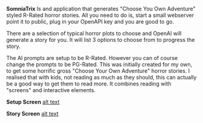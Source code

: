 **SomniaTrix**
Is and application that generates "Choose You Own Adventure" styled R-Rated horror stories.
All you need to do is, start a small webserver point it to public, plug in your OpenAPI key and you are good to go.

There are a selection of typical horror plots to choose and OpenAI will generate a story for you. It will list 3 options to choose from to progress the story.

The AI prompts are setup to be R-Rated. However you can of course change the prompts to be PG-Rated. This was initially created for my own, to get some horrific gross "Choose Your Own Adventure" horror stories. 
I realised that with kids, not reading as much as they should, this can actually be a good way to get them to read more. It combines reading with "screens" and interactive elements.

**Setup Screen**
[alt text]("images/pic1.png")

**Story Screen**
[alt text]("images/pic2.png")

